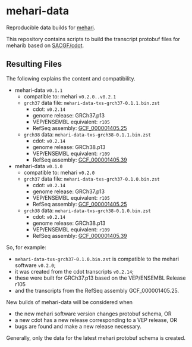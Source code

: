 # mehari-data

Reproducible data builds for [mehari](https://github.com/bihealth/mehari).

This repository contains scripts to build the transcript protobuf files for meharib based on [SACGF/cdot](https://github.com/SACGF/cdot).

## Resulting Files

The following explains the content and compatibility.

- mehari-data `v0.1.1`
  - compatible to: mehari `v0.2.0..v0.2.1`
  - `grch37` data file: `mehari-data-txs-grch37-0.1.1.bin.zst`
    - cdot: `v0.2.14`
    - genome release: GRCh37.p13
    - VEP/ENSEMBL equivalent: `r105`
    - RefSeq assembly: [GCF\_000001405.25](https://www.ncbi.nlm.nih.gov/assembly/GCF_000001405.25/)
  - `grch38` data: `mehari-data-txs-grch38-0.1.1.bin.zst`
    - cdot: `v0.2.14`
    - genome release: GRCh38.p13
    - VEP/ENSEMBL equivalent: `r109`
    - RefSeq assembly: [GCF\_000001405.39](https://www.ncbi.nlm.nih.gov/assembly/GCF_000001405.39/)
- mehari-data `v0.1.0`
  - compatible to: mehari `v0.2.0`
  - `grch37` data file: `mehari-data-txs-grch37-0.1.0.bin.zst`
    - cdot: `v0.2.14`
    - genome release: GRCh37.p13
    - VEP/ENSEMBL equivalent: `r105`
    - RefSeq assembly: [GCF\_000001405.25](https://www.ncbi.nlm.nih.gov/assembly/GCF_000001405.25/)
  - `grch38` data: `mehari-data-txs-grch38-0.1.0.bin.zst`
    - cdot: `v0.2.14`
    - genome release: GRCh38.p13
    - VEP/ENSEMBL equivalent: `r109`
    - RefSeq assembly: [GCF\_000001405.39](https://www.ncbi.nlm.nih.gov/assembly/GCF_000001405.39/)

So, for example:

- `mehari-data-txs-grch37-0.1.0.bin.zst` is compatible to the mehari software `v0.2.0`;
- it was created from the cdot transcripts `v0.2.14`;
- these were built for GRCh37.p13 based on the VEP/ENSEMBL Release r105
- and the transcripts from the RefSeq assembly GCF\_000001405.25.

New builds of mehari-data will be considered when

- the new mehari software version changes protobuf schema, OR
- a new cdot has a new release corresponding to a VEP release, OR
- bugs are found and make a new release necessary.

Generally, only the data for the latest mehari protobuf schema is created.
